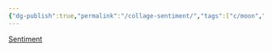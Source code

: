 ```yaml
---
{"dg-publish":true,"permalink":"/collage-sentiment/","tags":["c/moon","c/eclipse","c/thunder","c/flower","c/bw","c/flat-background","c/white"],"created":"2024-01-09T08:41:15.991-05:00","updated":"2024-01-09T08:41:50.227-05:00"}
---
```



[Sentiment](https://www.instagram.com/p/CpkhSIvuT86/)
